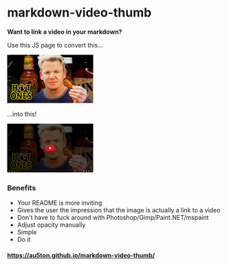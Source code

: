 # markdown-video-thumb

**Want to link a video in your markdown?**

Use this JS page to convert this...

<img width="200" src="maxresdefault.jpg">

...into this!

<img width="200" src="demo.png">

### Benefits

- Your README is more inviting
- Gives the user the impression that the image is actually a link to a video
- Don't have to fuck around with Photoshop/Gimp/Paint.NET/mspaint
- Adjust opacity manually
- Simple
- Do it

#### https://au5ton.github.io/markdown-video-thumb/
